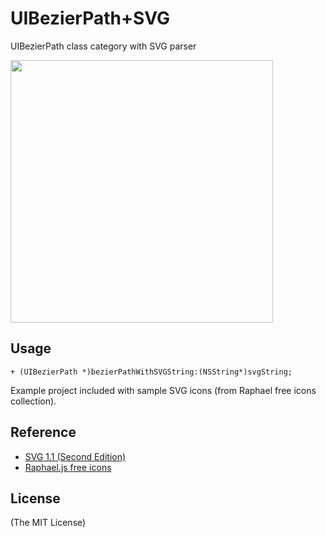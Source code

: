 UIBezierPath+SVG
=============

UIBezierPath class category with SVG parser

[<img src="https://raw.github.com/ap4y/UIBezierPath-SVG/master/photo.png" width="420px"></img>](https://raw.github.com/ap4y/UIBezierPath-SVG/master/photo.png)

## Usage ##

    + (UIBezierPath *)bezierPathWithSVGString:(NSString*)svgString;

Example project included with sample SVG icons (from Raphael free icons collection).

Reference
-------

- [SVG 1.1 (Second Edition)](http://www.w3.org/TR/SVG/paths.html#PathData)
- [Raphael.js free icons](http://raphaeljs.com/icons/)

License
-------
(The MIT License)
